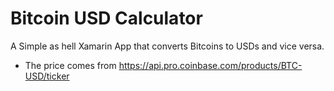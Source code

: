 # Bitcoin USD Calculator

A Simple as hell Xamarin App that converts Bitcoins to USDs and vice versa.

* The price comes from https://api.pro.coinbase.com/products/BTC-USD/ticker
